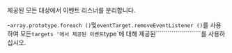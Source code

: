 제공된 모든 대상에서 이벤트 리스너를 분리합니다.

-`array.prototype.foreach ()`및`eventTarget.removeEventListener ()`를 사용하여 모든`targets '에서 제공된 이벤트`type`에 대해 제공된```````````````````````를 사용하십시오.
